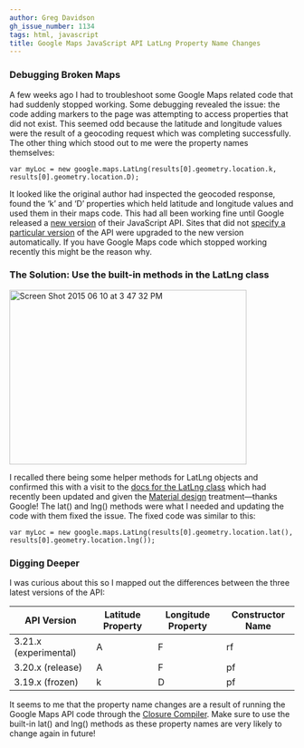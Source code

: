 ```yaml
---
author: Greg Davidson
gh_issue_number: 1134
tags: html, javascript
title: Google Maps JavaScript API LatLng Property Name Changes
---
```


### Debugging Broken Maps

A few weeks ago I had to troubleshoot some Google Maps related code that had suddenly stopped working. Some debugging revealed the issue: the code adding markers to the page was attempting to access properties that did not exist. This seemed odd because the latitude and longitude values were the result of a geocoding request which was completing successfully. The other thing which stood out to me were the property names themselves:

```
var myLoc = new google.maps.LatLng(results[0].geometry.location.k, results[0].geometry.location.D);
```

It looked like the original author had inspected the geocoded response, found the ‘k’ and ‘D’ properties which held latitude and longitude values and used them in their maps code. This had all been working fine until Google released a [new version](https://groups.google.com/forum/#!topic/google-maps-js-api-v3-notify/tYp4JKtkDg0) of their JavaScript API. Sites that did not [specify a particular version](https://developers.google.com/maps/documentation/javascript/basics#Versioning) of the API were upgraded to the new version automatically. If you have Google Maps code which stopped working recently this might be the reason why.  

### The Solution: Use the built-in methods in the LatLng class

<img alt="Screen Shot 2015 06 10 at 3 47 32 PM" border="0" height="308" src="/blog/2015/06/11/google-maps-javascript-api-latlng/image-0.png" title="Screen Shot 2015-06-10 at 3.47.32 PM.png" width="419"/> 

I recalled there being some helper methods for LatLng objects and confirmed this with a visit to the [docs for the LatLng class](https://developers.google.com/maps/documentation/javascript/3.exp/reference#LatLng) which had recently been updated and given the [Material design](https://material.io/guidelines/material-design/introduction.html) treatment—​thanks Google! The lat() and lng() methods were what I needed and updating the code with them fixed the issue. The fixed code was similar to this: 

```
var myLoc = new google.maps.LatLng(results[0].geometry.location.lat(), results[0].geometry.location.lng());
```

### Digging Deeper

I was curious about this so I mapped out the differences between the three latest versions of the API:

<div class="table-scroll">
<table><thead>
<tr>       <th>API Version</th>       <th>Latitude Property</th>       <th>Longitude Property</th>       <th>Constructor Name</th>     </tr>
</thead>   <tbody>
<tr>      <td>3.21.x (experimental)</td>      <td>A</td>      <td>F</td>      <td>rf</td>     </tr>
<tr>      <td>3.20.x (release)</td>      <td>A</td>      <td>F</td>      <td>pf</td>     </tr>
<tr>      <td>3.19.x (frozen)</td>      <td>k</td>      <td>D</td>      <td>pf</td>     </tr>
</tbody> </table>
</div>

It seems to me that the property name changes are a result of running the Google Maps API code through the [Closure Compiler](https://developers.google.com/closure/compiler/). Make sure to use the built-in lat() and lng() methods as these property names are very likely to change again in future!
